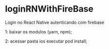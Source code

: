 # loginRNWithFireBase
Login no React Native autenticando com firebase

1: baixar os modulos (yarn, npm);

2: acessar pasta ios executar pod install;
